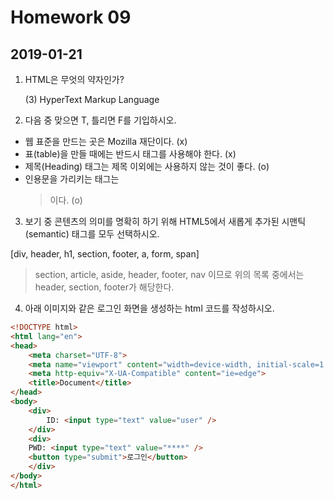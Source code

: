 # Homework 09

## 2019-01-21

1. HTML은 무엇의 약자인가?

   (3) HyperText Markup Language


2. 다음 중 맞으면 T, 틀리면 F를 기입하시오.

- 웹 표준을 만드는 곳은 Mozilla 재단이다. (x)
- 표(table)을 만들 때에는 반드시 <th> 태그를 사용해야 한다. (x)
- 제목(Heading) 태그는 제목 이외에는 사용하지 않는 것이 좋다. (o)
- 인용문을 가리키는 태그는 <blockquote>이다. (o)



3. 보기 중 콘텐츠의 의미를 명확히 하기 위해 HTML5에서 새롭게 추가된 시맨틱 (semantic) 태그를 모두 선택하시오.

[div, header, h1, section, footer, a, form, span]

> section, article, aside, header, footer, nav 이므로 위의 목록 중에서는 header, section, footer가 해당한다.

4. 아래 이미지와 같은 로그인 화면을 생성하는 html 코드를 작성하시오.

```html
<!DOCTYPE html>
<html lang="en">
<head>
    <meta charset="UTF-8">
    <meta name="viewport" content="width=device-width, initial-scale=1.0">
    <meta http-equiv="X-UA-Compatible" content="ie=edge">
    <title>Document</title>
</head>
<body>
    <div>
        ID: <input type="text" value="user" />
    </div>
    <div>
    PWD: <input type="text" value="****" />
    <button type="submit">로그인</button>
    </div>
</body>
</html>
```

